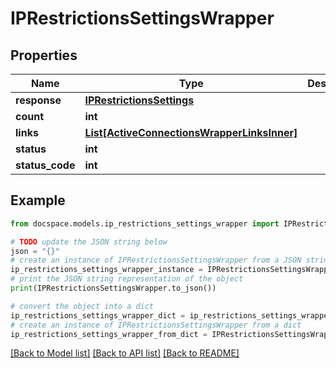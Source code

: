 # IPRestrictionsSettingsWrapper


## Properties

Name | Type | Description | Notes
------------ | ------------- | ------------- | -------------
**response** | [**IPRestrictionsSettings**](IPRestrictionsSettings.md) |  | [optional] 
**count** | **int** |  | [optional] 
**links** | [**List[ActiveConnectionsWrapperLinksInner]**](ActiveConnectionsWrapperLinksInner.md) |  | [optional] 
**status** | **int** |  | [optional] 
**status_code** | **int** |  | [optional] 

## Example

```python
from docspace.models.ip_restrictions_settings_wrapper import IPRestrictionsSettingsWrapper

# TODO update the JSON string below
json = "{}"
# create an instance of IPRestrictionsSettingsWrapper from a JSON string
ip_restrictions_settings_wrapper_instance = IPRestrictionsSettingsWrapper.from_json(json)
# print the JSON string representation of the object
print(IPRestrictionsSettingsWrapper.to_json())

# convert the object into a dict
ip_restrictions_settings_wrapper_dict = ip_restrictions_settings_wrapper_instance.to_dict()
# create an instance of IPRestrictionsSettingsWrapper from a dict
ip_restrictions_settings_wrapper_from_dict = IPRestrictionsSettingsWrapper.from_dict(ip_restrictions_settings_wrapper_dict)
```
[[Back to Model list]](../README.md#documentation-for-models) [[Back to API list]](../README.md#documentation-for-api-endpoints) [[Back to README]](../README.md)


